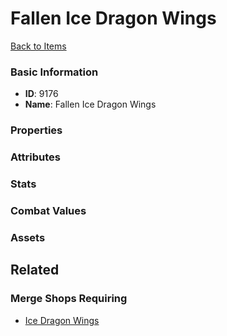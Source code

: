 # Fallen Ice Dragon Wings

<no description available>

[Back to Items](../items.md)

### Basic Information

- **ID**: 9176
- **Name**: Fallen Ice Dragon Wings

### Properties


### Attributes


### Stats


### Combat Values


### Assets


## Related

### Merge Shops Requiring

- [Ice Dragon Wings](../merge-shops/135-ice-dragon-wings.md)

